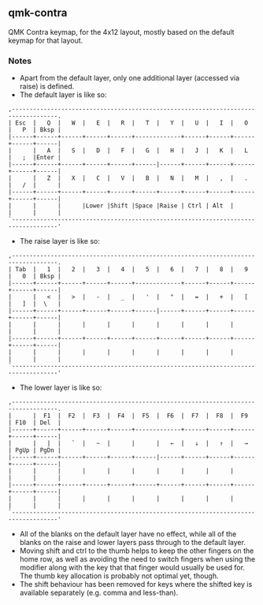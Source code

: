 ## qmk-contra

QMK Contra keymap, for the 4x12 layout, mostly based on the default
keymap for that layout.

### Notes

 - Apart from the default layer, only one additional layer (accessed
   via raise) is defined.
 - The default layer is like so:

```
,-----------------------------------------------------------------------------------.
| Esc  |   Q  |   W  |   E  |   R  |   T  |   Y  |   U  |   I  |   O  |   P  | Bksp |
|------+------+------+------+------+-------------+------+------+------+------+------|
|      |   A  |   S  |   D  |   F  |   G  |   H  |   J  |   K  |   L  |   ;  |Enter |
|------+------+------+------+------+------|------+------+------+------+------+------|
|      |   Z  |   X  |   C  |   V  |   B  |   N  |   M  |   ,  |   .  |   /  |      |
|------+------+------+------+------+------+------+------+------+------+------+------|
|      |      |      |Lower |Shift |Space |Raise | Ctrl | Alt  |      |      |      |
`-----------------------------------------------------------------------------------'
```

 - The raise layer is like so:

```
,-----------------------------------------------------------------------------------.
| Tab  |   1  |   2  |   3  |   4  |   5  |   6  |   7  |   8  |   9  |   0  | Bksp |
|------+------+------+------+------+-------------+------+------+------+------+------|
|      |   <  |   >  |   -  |   _  |   '  |   "  |   =  |   +  |   [  |   ]  |  \   |
|------+------+------+------+------+------|------+------+------+------+------+------|
|      |      |      |      |      |      |      |      |      |      |      |      |
|------+------+------+------+------+------+------+------+------+------+------+------|
|      |      |      |      |      |      |      |      |      |      |      |      |
`-----------------------------------------------------------------------------------'
```

 - The lower layer is like so:

```
,-----------------------------------------------------------------------------------.
|      |  F1  |  F2  |  F3  |  F4  |  F5  |  F6  |  F7  |  F8  |  F9  | F10  | Del  |
|------+------+------+------+------+-------------+------+------+------+------+------|
|      |   |  |   `  |   ~  |      |      |   ←  |   ↓  |   ↑  |   →  | PgUp | PgDn |
|------+------+------+------+------+------|------+------+------+------+------+------|
|      |      |      |      |      |      |      |      |      |      |      |      |
|------+------+------+------+------+------+------+------+------+------+------+------|
|      |      |      |      |      |      |      |      |      |      |      |      |
`-----------------------------------------------------------------------------------'
```

 - All of the blanks on the default layer have no effect, while all of
   the blanks on the raise and lower layers pass through to the
   default layer.
 - Moving shift and ctrl to the thumb helps to keep the other fingers
   on the home row, as well as avoiding the need to switch fingers
   when using the modifier along with the key that that finger would
   usually be used for.  The thumb key allocation is probably not
   optimal yet, though.
 - The shift behaviour has been removed for keys where the shifted key is
   available separately (e.g. comma and less-than).
